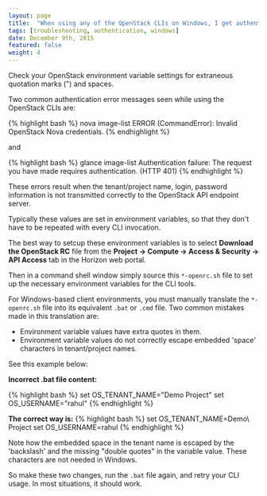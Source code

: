 ```yaml
---
layout: page
title:  "When using any of the OpenStack CLIs on Windows, I get authentication failure errors"
tags: [troubleshooting, authentication, windows]
date: December 9th, 2015
featured: false
weight: 4
---
```


Check your OpenStack environment variable settings for extraneous quotation marks (") and spaces.

Two common authentication error messages seen while using the OpenStack CLIs are:

{% highlight bash %}
nova image-list
ERROR (CommandError): Invalid OpenStack Nova credentials.
{% endhighlight %}

and

{% highlight bash %}
glance image-list
Authentication failure: The request you have made requires authentication. (HTTP 401)
{% endhighlight %}

These errors result when the tenant/project name, login, password information is not transmitted correctly to the OpenStack API endpoint server.

Typically these values are set in environment variables, so that they don't have to be repeated with every CLI invocation.

The best way to setcup these environment variables is to select **Download the OpenStack RC** file from the **Project -> Compute -> Access & Security -> API Access** tab in the Horizon web portal.

Then in a command shell window simply source this `*-openrc.sh` file to set up the necessary environment variables for the CLI tools.

For Windows-based client environments, you must manually translate the `*-openrc.sh` file into its equivalent `.bat` or `.cmd` file. Two common mistakes made in this translation are:

- Environment variable values have extra quotes in them.
- Environment variable values do not correctly escape embedded 'space' characters in tenant/project names.

See this example below:

**Incorrect .bat file content:**

{% highlight bash %}
set OS_TENANT_NAME="Demo Project"
set OS_USERNAME="rahul"
{% endhighlight %}

**The correct way is:**
{% highlight bash %}
set OS_TENANT_NAME=Demo\ Project
set OS_USERNAME=rahul
{% endhighlight %}

Note how the embedded space in the tenant name is escaped by the 'backslash' and the missing "double quotes" in the variable value. These characters are not needed in Windows.

So make these two changes, run the `.bat` file again, and retry your CLI usage. In most situations, it should work.
